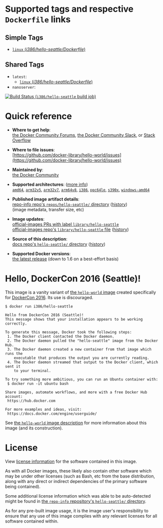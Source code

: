 <!--

********************************************************************************

WARNING:

    DO NOT EDIT "hello-seattle/README.md"

    IT IS AUTO-GENERATED

    (from the other files in "hello-seattle/" combined with a set of templates)

********************************************************************************

-->

# Supported tags and respective `Dockerfile` links

## Simple Tags

-	[`linux` (*i386/hello-seattle/Dockerfile*)](https://github.com/docker-library/hello-world/blob/c83a065a24e94e635ddd518c2a3cffc91accf30d/i386/hello-seattle/Dockerfile)

## Shared Tags

-	`latest`:
	-	[`linux` (*i386/hello-seattle/Dockerfile*)](https://github.com/docker-library/hello-world/blob/c83a065a24e94e635ddd518c2a3cffc91accf30d/i386/hello-seattle/Dockerfile)
-	`nanoserver`:

[![Build Status](https://doi-janky.infosiftr.net/job/multiarch/job/i386/job/hello-seattle/badge/icon) (`i386/hello-seattle` build job)](https://doi-janky.infosiftr.net/job/multiarch/job/i386/job/hello-seattle/)

# Quick reference

-	**Where to get help**:  
	[the Docker Community Forums](https://forums.docker.com/), [the Docker Community Slack](https://blog.docker.com/2016/11/introducing-docker-community-directory-docker-community-slack/), or [Stack Overflow](https://stackoverflow.com/search?tab=newest&q=docker)

-	**Where to file issues**:  
	[https://github.com/docker-library/hello-world/issues](https://github.com/docker-library/hello-world/issues)

-	**Maintained by**:  
	[the Docker Community](https://github.com/docker-library/hello-world)

-	**Supported architectures**: ([more info](https://github.com/docker-library/official-images#architectures-other-than-amd64))  
	[`amd64`](https://hub.docker.com/r/amd64/hello-seattle/), [`arm32v5`](https://hub.docker.com/r/arm32v5/hello-seattle/), [`arm32v7`](https://hub.docker.com/r/arm32v7/hello-seattle/), [`arm64v8`](https://hub.docker.com/r/arm64v8/hello-seattle/), [`i386`](https://hub.docker.com/r/i386/hello-seattle/), [`ppc64le`](https://hub.docker.com/r/ppc64le/hello-seattle/), [`s390x`](https://hub.docker.com/r/s390x/hello-seattle/), [`windows-amd64`](https://hub.docker.com/r/winamd64/hello-seattle/)

-	**Published image artifact details**:  
	[repo-info repo's `repos/hello-seattle/` directory](https://github.com/docker-library/repo-info/blob/master/repos/hello-seattle) ([history](https://github.com/docker-library/repo-info/commits/master/repos/hello-seattle))  
	(image metadata, transfer size, etc)

-	**Image updates**:  
	[official-images PRs with label `library/hello-seattle`](https://github.com/docker-library/official-images/pulls?q=label%3Alibrary%2Fhello-seattle)  
	[official-images repo's `library/hello-seattle` file](https://github.com/docker-library/official-images/blob/master/library/hello-seattle) ([history](https://github.com/docker-library/official-images/commits/master/library/hello-seattle))

-	**Source of this description**:  
	[docs repo's `hello-seattle/` directory](https://github.com/docker-library/docs/tree/master/hello-seattle) ([history](https://github.com/docker-library/docs/commits/master/hello-seattle))

-	**Supported Docker versions**:  
	[the latest release](https://github.com/docker/docker-ce/releases/latest) (down to 1.6 on a best-effort basis)

# Hello, DockerCon 2016 (Seattle)!

This image is a vanity variant of [the `hello-world` image](https://hub.docker.com/_/hello-world/) created specifically for [DockerCon 2016](http://2016.dockercon.com/). Its use is discouraged.

```console
$ docker run i386/hello-seattle

Hello from DockerCon 2016 (Seattle)!
This message shows that your installation appears to be working correctly.

To generate this message, Docker took the following steps:
 1. The Docker client contacted the Docker daemon.
 2. The Docker daemon pulled the "hello-seattle" image from the Docker Hub.
 3. The Docker daemon created a new container from that image which runs the
    executable that produces the output you are currently reading.
 4. The Docker daemon streamed that output to the Docker client, which sent it
    to your terminal.

To try something more ambitious, you can run an Ubuntu container with:
 $ docker run -it ubuntu bash

Share images, automate workflows, and more with a free Docker Hub account:
 https://hub.docker.com

For more examples and ideas, visit:
 https://docs.docker.com/engine/userguide/

```

See [the `hello-world` image description](https://hub.docker.com/_/hello-world/) for more information about this image (and its construction).

# License

View [license information](https://github.com/docker-library/hello-world/blob/master/LICENSE) for the software contained in this image.

As with all Docker images, these likely also contain other software which may be under other licenses (such as Bash, etc from the base distribution, along with any direct or indirect dependencies of the primary software being contained).

Some additional license information which was able to be auto-detected might be found in [the `repo-info` repository's `hello-seattle/` directory](https://github.com/docker-library/repo-info/tree/master/repos/hello-seattle).

As for any pre-built image usage, it is the image user's responsibility to ensure that any use of this image complies with any relevant licenses for all software contained within.
